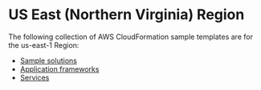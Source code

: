 # US East \(Northern Virginia\) Region<a name="cfn-sample-templates-us-east-1"></a>

The following collection of AWS CloudFormation sample templates are for the us\-east\-1 Region:

- [Sample solutions](sample-templates-applications-us-east-1.md)
- [Application frameworks](sample-templates-appframeworks-us-east-1.md)
- [Services](sample-templates-services-us-east-1.md)
